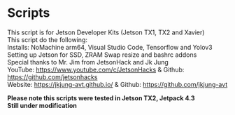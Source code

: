 # Scripts

This script is for Jetson Developer Kits (Jetson TX1, TX2 and Xavier)\
This script do the following:\
Installs: NoMachine arm64, Visual Studio Code, Tensorflow and Yolov3\
Setting up Jetson for SSD, ZRAM Swap resize and bashrc addons\
Special thanks to Mr. Jim from JetsonHack and Jk Jung\
YouTube: https://www.youtube.com/c/JetsonHacks & Github: https://github.com/jetsonhacks \
Website: https://jkjung-avt.github.io/ & Github: https://github.com/jkjung-avt

**Please note this scripts were tested in Jetson TX2, Jetpack 4.3** \
**Still under modification**
